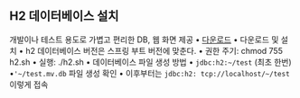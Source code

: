 ## H2 데이터베이스 설치
개발이나 테스트 용도로 가볍고 편리한 DB, 웹 화면 제공
• [다운로드](https://www.h2database.com)
• 다운로드 및 설치
• h2 데이터베이스 버전은 스프링 부트 버전에 맞춘다.
• 권한 주기: chmod 755 h2.sh
• 실행: ./h2.sh
• 데이터베이스 파일 생성 방법
    • `jdbc:h2:~/test` (최초 한번)
    •`'~/test.mv.db` 파일 생성 확인
    • 이후부터는 `jdbc:h2: tcp://localhost/~/test` 이렇게 접속